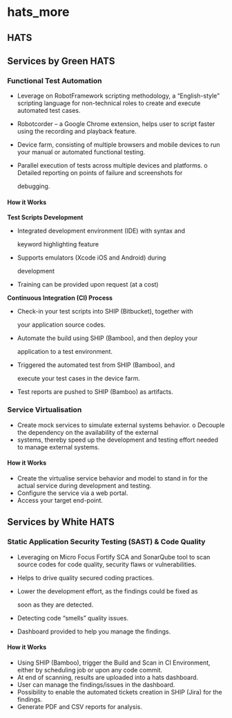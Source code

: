 # hats\_more

## HATS

## Services by Green HATS

### Functional Test Automation

* Leverage on RobotFramework scripting methodology, a “English-style” scripting language for non-technical roles to create and execute automated test cases.
* Robotcorder – a Google Chrome extension, helps user to script faster using the recording and playback feature.
* Device farm, consisting of multiple browsers and mobile devices to run your manual or automated functional testing.
* Parallel execution of tests across multiple devices and platforms. o Detailed reporting on points of failure and screenshots for

  debugging.

#### How it Works

**Test Scripts Development**

* Integrated development environment \(IDE\) with syntax and

  keyword highlighting feature

* Supports emulators \(Xcode iOS and Android\) during

  development

* Training can be provided upon request \(at a cost\)  

**Continuous Integration \(CI\) Process**

* Check-in your test scripts into SHIP \(Bitbucket\), together with

  your application source codes.

* Automate the build using SHIP \(Bamboo\), and then deploy your

  application to a test environment.

* Triggered the automated test from SHIP \(Bamboo\), and

  execute your test cases in the device farm.

* Test reports are pushed to SHIP \(Bamboo\) as artifacts.

### Service Virtualisation

* Create mock services to simulate external systems behavior. o Decouple the dependency on the availability of the external
* systems, thereby speed up the development and testing effort needed to manage external systems.

#### How it Works

* Create the virtualise service behavior and model to stand in for the actual service during development and testing.
* Configure the service via a web portal. 
* Access your target end-point.

## Services by White HATS

### Static Application Security Testing \(SAST\) & Code Quality

* Leveraging on Micro Focus Fortify SCA and SonarQube tool to scan source codes for code quality, security flaws or vulnerabilities.
* Helps to drive quality secured coding practices.
* Lower the development effort, as the findings could be fixed as

  soon as they are detected.

* Detecting code “smells” quality issues.
* Dashboard provided to help you manage the findings.

#### How it Works

* Using SHIP \(Bamboo\), trigger the Build and Scan in CI Environment, either by scheduling job or upon any code commit.
* At end of scanning, results are uploaded into a hats dashboard. 
* User can manage the findings/issues in the dashboard.
* Possibility to enable the automated tickets creation in SHIP \(Jira\) for the findings.
* Generate PDF and CSV reports for analysis.

